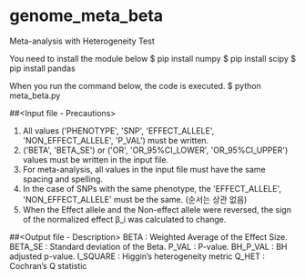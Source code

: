 # genome_meta_beta
Meta-analysis with Heterogeneity Test

You need to install the module below
$ pip install numpy
$ pip install scipy
$ pip install pandas

When you run the command below, the code is executed.
$ python meta_beta.py

##<Input file - Precautions>
1. All values ('PHENOTYPE', 'SNP', 'EFFECT_ALLELE', 'NON_EFFECT_ALLELE', 'P_VAL') must be written.
2. ('BETA', 'BETA_SE') or ('OR', 'OR_95%CI_LOWER', 'OR_95%CI_UPPER') values must be written in the input file.
3. For meta-analysis, all values in the input file must have the same spacing and spelling.
4. In the case of SNPs with the same phenotype, the 'EFFECT_ALLELE', 'NON_EFFECT_ALLELE' must be the same. (순서는 상관 없음)
5. When the Effect allele and the Non-effect allele were reversed, the sign of the normalized effect β_i was calculated to change.

##<Output file - Description>
BETA : Weighted Average of the Effect Size.
BETA_SE : Standard deviation of the Beta.
P_VAL : P-value.
BH_P_VAL : BH adjusted p-value.
I_SQUARE : Higgin’s heterogeneity metric
Q_HET : Cochran’s Q statistic
